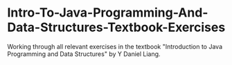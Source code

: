 # Intro-To-Java-Programming-And-Data-Structures-Textbook-Exercises
Working through all relevant exercises in the textbook "Introduction to Java Programming and Data Structures" by Y Daniel Liang.
